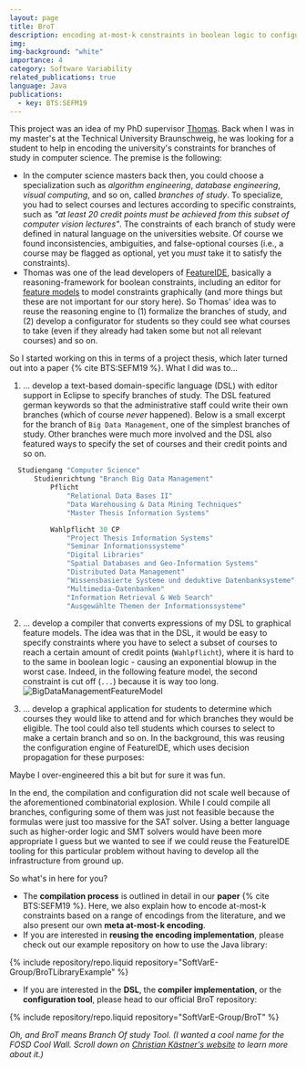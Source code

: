 ```yaml
---
layout: page
title: BroT
description: encoding at-most-k constraints in boolean logic to configure branches of study
img: 
img-background: "white"
importance: 4
category: Software Variability
related_publications: true
language: Java
publications:
  - key: BTS:SEFM19
---
```



This project was an idea of my PhD supervisor [Thomas](https://www.tu-braunschweig.de/isf/team/thuem).
Back when I was in my master's at the Technical University Braunschweig, he was looking for a student to help in encoding the university's constraints for branches of study in computer science.
The premise is the following:

- In the computer science masters back then, you could choose a specialization such as _algorithm engineering_, _database engineering_, _visual computing_, and so on, called _branches of study_. To specialize, you had to select courses and lectures according to specific constraints, such as _"at least 20 credit points must be achieved from this subset of computer vision lectures"_. The constraints of each branch of study were defined in natural language on the universities website. Of course we found inconsistencies, ambiguities, and false-optional courses (i.e., a course may be flagged as optional, yet you _must_ take it to satisfy the constraints).
- Thomas was one of the lead developers of [FeatureIDE](https://featureide.github.io/), basically a reasoning-framework for boolean constraints, including an editor for [feature models](https://featureide.github.io/slides/featureide-0-background.pdf) to model constraints graphically (and more things but these are not important for our story here). So Thomas' idea was to reuse the reasoning engine to (1) formalize the branches of study, and (2) develop a configurator for students so they could see what courses to take (even if they already had taken some but not all relevant courses) and so on.

So I started working on this in terms of a project thesis, which later turned out into a paper {% cite BTS:SEFM19 %}. What I did was to...

1. ... develop a text-based domain-specific language (DSL) with editor support in Eclipse to specify branches of study. The DSL featured german keywords so that the administrative staff could write their own branches (which of course _never_ happened). Below is a small excerpt for the branch of `Big Data Management`, one of the simplest branches of study. Other branches were much more involved and the DSL also featured ways to specify the set of courses and their credit points and so on.
  ```java
	Studiengang "Computer Science"
		Studienrichtung "Branch Big Data Management"
			Pflicht
				"Relational Data Bases II"
				"Data Warehousing & Data Mining Techniques"
				"Master Thesis Information Systems"

			Wahlpflicht 30 CP
				"Project Thesis Information Systems"
				"Seminar Informationssysteme"
				"Digital Libraries"
				"Spatial Databases and Geo-Information Systems"
				"Distributed Data Management"
				"Wissensbasierte Systeme und deduktive Datenbanksysteme"
				"Multimedia-Datenbanken"
				"Information Retrieval & Web Search"
				"Ausgewählte Themen der Informationssysteme"
  ```

2. ... develop a compiler that converts expressions of my DSL to graphical feature models. The idea was that in the DSL, it would be easy to specify constraints where you have to select a subset of courses to reach a certain amount of credit points (`Wahlpflicht`), where it is hard to to the same in boolean logic - causing an exponential blowup in the worst case. Indeed, in the following feature model, the second constraint is cut off (`...`) because it is way too long.
  ![BigDataManagementFeatureModel](../../assets/img/brot_bigdata_fm.png "Big Data Management Feature Model")

3. ... develop a graphical application for students to determine which courses they would like to attend and for which branches they would be eligible. The tool could also tell students which courses to select to make a certain branch and so on. In the background, this was reusing the configuration engine of FeatureIDE, which uses decision propagation for these purposes:

Maybe I over-engineered this a bit but for sure it was fun.

In the end, the compilation and configuration did not scale well because of the aforementioned combinatorial explosion. While I could compile all branches, configuring some of them was just not feasible because the formulas were just too massive for the SAT solver. Using a better language such as higher-order logic and SMT solvers would have been more appropriate I guess but we wanted to see if we could reuse the FeatureIDE tooling for this particular problem without having to develop all the infrastructure from ground up.

So what's in here for you?
- The **compilation process** is outlined in detail in our **paper** {% cite BTS:SEFM19 %}. Here, we also explain how to encode at-most-k constraints based on a range of encodings from the literature, and we also present our own **meta at-most-k encoding**.
- If you are interested in **reusing the encoding implementation**, please check out our example repository on how to use the Java library:

<div class="row justify-content-sm-center">
{% include repository/repo.liquid repository="SoftVarE-Group/BroTLibraryExample" %}
</div>

- If you are interested in the **DSL**, the **compiler implementation**, or the **configuration tool**, please head to our official BroT repository:

<div class="row justify-content-sm-center">
{% include repository/repo.liquid repository="SoftVarE-Group/BroT" %}
</div>

_Oh, and BroT means Branch Of study Tool. (I wanted a cool name for the FOSD Cool Wall. Scroll down on [Christian Kästner's website](https://www.cs.cmu.edu/~ckaestne/) to learn more about it.)_
